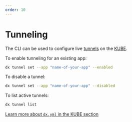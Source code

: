 ```yaml
---
order: 10
---
```


# Tunneling

The CLI can be used to configure live [tunnels](../kube/tunneling) on the [KUBE](../kube/).

To enable tunneling for an existing app:

```bash
dx tunnel set --app "name-of-your-app" --enabled
```

To disable a tunnel:

```bash
dx tunnel set --app "name-of-your-app" --disabled
```

To list active tunnels:

```bash
dx tunnel list
```

[Learn more about `dx.yml` in the KUBE section](../kube/dx-yml-file)

